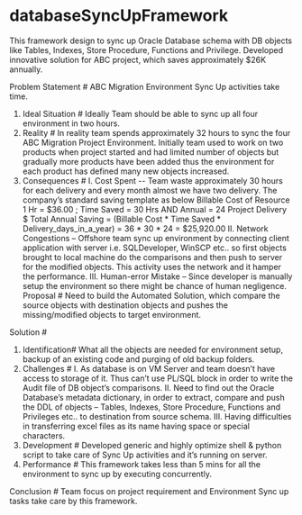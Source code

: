 # databaseSyncUpFramework
This framework design to sync up Oracle Database schema with DB objects like Tables, Indexes, Store Procedure, Functions and Privilege.
Developed innovative solution for ABC project, which saves approximately $26K annually.

Problem Statement # ABC Migration Environment Sync Up activities take time.
  1.	Ideal Situation # Ideally Team should be able to sync up all four environment in two hours.
  2.	Reality # In reality team spends approximately 32 hours to sync the four ABC Migration Project Environment. Initially team used to       work on two products when project started and had limited number of objects but gradually more products have been added thus the         environment for each product has defined many new objects increased.
  3.	Consequences #
      I.	Cost Spent -- Team waste approximately 30 hours for each delivery and every month almost we have two delivery. 
          The company’s standard saving template as below
          Billable Cost of Resource 1 Hr = $36.00 ; Time Saved = 30 Hrs AND Annual = 24 Project Delivery
          $ Total Annual Saving     = (Billable Cost * Time Saved * Delivery_days_in_a_year)
                                    = 36 * 30 * 24
                                    = $25,920.00 
      II.	Network Congestions – Offshore team sync up environment by connecting client application with server i.e. SQLDeveloper, WinSCP           etc.. so first objects brought to local machine do the comparisons and then push to server for the modified objects. This               activity uses the network and it hamper the performance. 
      III.	Human-error Mistake – Since developer is manually setup the environment so there might be chance of human negligence. 
            Proposal #  Need to build the Automated Solution, which compare the source objects with destination objects and pushes the               missing/modified objects to target environment.
               
Solution # 
   1.	Identification# What all the objects are needed for environment setup, backup of an existing code and purging of old backup             folders.
   2.	Challenges # 
      I.	As database is on VM Server and team doesn’t have access to storage of it. Thus can’t use PL/SQL block in order to write the             Audit file of DB object’s comparisons.
      II.	Need to find out the Oracle Database’s metadata dictionary, in order to extract, compare and push the DDL of objects – Tables,           Indexes, Store Procedure, Functions and Privileges etc.. to destination from source schema.
      III.	Having difficulties in transferring excel files as its name having space or special characters.
   3.	Development # Developed generic and highly optimize shell & python script to take care of Sync Up activities and it’s running on         server.
   4.	Performance #  This framework takes less than 5 mins for all the environment to sync up by executing concurrently.

Conclusion # Team focus on project requirement and Environment Sync up tasks take care by this framework.


